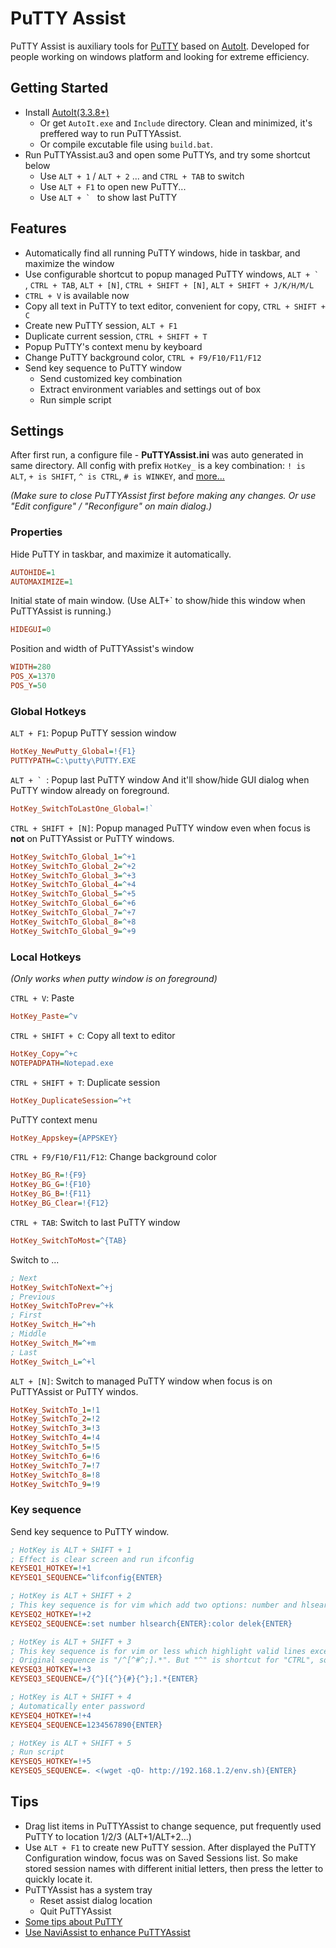 PuTTY Assist
============

PuTTY Assist is auxiliary tools for [PuTTY](http://www.chiark.greenend.org.uk/~sgtatham/putty/)
based on [AutoIt](http://www.autoitscript.com/site/autoit/). Developed for people working on
windows platform and looking for extreme efficiency.

Getting Started
---------------

* Install [AutoIt(3.3.8+)](http://www.autoitscript.com/site/autoit/downloads/)
  * Or get `AutoIt.exe` and `Include` directory. Clean and minimized, it's preffered way to
run PuTTYAssist.
  * Or compile excutable file using `build.bat`.
* Run PuTTYAssist.au3 and open some PuTTYs, and try some shortcut below
  * Use `ALT + 1` / `ALT + 2` ... and `CTRL + TAB` to switch
  * Use `ALT + F1` to open new PuTTY...
  * Use ```ALT + ` ``` to show last PuTTY

Features
--------

* Automatically find all running PuTTY windows, hide in taskbar, and maximize the window
* Use configurable shortcut to popup managed PuTTY windows, ```ALT + ` ```, `CTRL + TAB`, 
`ALT + [N]`, `CTRL + SHIFT + [N]`, `ALT + SHIFT + J/K/H/M/L`
* `CTRL + V` is available now
* Copy all text in PuTTY to text editor, convenient for copy, `CTRL + SHIFT + C`
* Create new PuTTY session, `ALT + F1`
* Duplicate current session, `CTRL + SHIFT + T`
* Popup PuTTY's context menu by keyboard
* Change PuTTY background color, `CTRL + F9/F10/F11/F12`
* Send key sequence to PuTTY window
  * Send customized key combination
  * Extract environment variables and settings out of box
  * Run simple script

Settings
--------

After first run, a configure file - **PuTTYAssist.ini** was auto generated in same directory.
All config with prefix `HotKey_` is a key combination: `! is ALT`, `+ is SHIFT`, `^ is CTRL`,
`# is WINKEY`, and [more...](http://www.autoitscript.com/autoit3/docs/functions/Send.htm)

*(Make sure to close PuTTYAssist first before making any changes. Or use "Edit configure" /
"Reconfigure" on main dialog.)*

### Properties

Hide PuTTY in taskbar, and maximize it automatically.

```ini
AUTOHIDE=1
AUTOMAXIMIZE=1
```

Initial state of main window. (Use ALT+` to show/hide this window when PuTTYAssist is running.)

```ini
HIDEGUI=0
```

Position and width of PuTTYAssist's window

```ini
WIDTH=280
POS_X=1370
POS_Y=50
```

### Global Hotkeys

`ALT + F1`: Popup PuTTY session window

```ini
HotKey_NewPutty_Global=!{F1}
PUTTYPATH=C:\putty\PUTTY.EXE
```

```ALT + ` ```: Popup last PuTTY window
And it'll show/hide GUI dialog when PuTTY window already on foreground.

```ini
HotKey_SwitchToLastOne_Global=!`
```

`CTRL + SHIFT + [N]`: Popup managed PuTTY window even when focus is **not** on PuTTYAssist
or PuTTY windows.

```ini
HotKey_SwitchTo_Global_1=^+1
HotKey_SwitchTo_Global_2=^+2
HotKey_SwitchTo_Global_3=^+3
HotKey_SwitchTo_Global_4=^+4
HotKey_SwitchTo_Global_5=^+5
HotKey_SwitchTo_Global_6=^+6
HotKey_SwitchTo_Global_7=^+7
HotKey_SwitchTo_Global_8=^+8
HotKey_SwitchTo_Global_9=^+9
```

### Local Hotkeys

*(Only works when putty window is on foreground)*

`CTRL + V`: Paste

```ini
HotKey_Paste=^v
```

`CTRL + SHIFT + C`: Copy all text to editor

```ini
HotKey_Copy=^+c
NOTEPADPATH=Notepad.exe
```

`CTRL + SHIFT + T`: Duplicate session

```ini
HotKey_DuplicateSession=^+t
```

PuTTY context menu

```ini
HotKey_Appskey={APPSKEY}
```

`CTRL + F9/F10/F11/F12`: Change background color

```ini
HotKey_BG_R=!{F9}
HotKey_BG_G=!{F10}
HotKey_BG_B=!{F11}
HotKey_BG_Clear=!{F12}
```

`CTRL + TAB`: Switch to last PuTTY window

```ini
HotKey_SwitchToMost=^{TAB}
```

Switch to ...

```ini
; Next
HotKey_SwitchToNext=^+j
; Previous
HotKey_SwitchToPrev=^+k
; First
HotKey_Switch_H=^+h
; Middle
HotKey_Switch_M=^+m
; Last
HotKey_Switch_L=^+l
```

`ALT + [N]`: Switch to managed PuTTY window when focus is on PuTTYAssist or PuTTY windos.

```ini
HotKey_SwitchTo_1=!1
HotKey_SwitchTo_2=!2
HotKey_SwitchTo_3=!3
HotKey_SwitchTo_4=!4
HotKey_SwitchTo_5=!5
HotKey_SwitchTo_6=!6
HotKey_SwitchTo_7=!7
HotKey_SwitchTo_8=!8
HotKey_SwitchTo_9=!9
```

### Key sequence

Send key sequence to PuTTY window.

```ini
; HotKey is ALT + SHIFT + 1
; Effect is clear screen and run ifconfig
KEYSEQ1_HOTKEY=!+1
KEYSEQ1_SEQUENCE=^lifconfig{ENTER}

; HotKey is ALT + SHIFT + 2
; This key sequence is for vim which add two options: number and hlsearch and set color scheme.
KEYSEQ2_HOTKEY=!+2
KEYSEQ2_SEQUENCE=:set number hlsearch{ENTER}:color delek{ENTER}

; HotKey is ALT + SHIFT + 3
; This key sequence is for vim or less which highlight valid lines except comments.
; Original sequence is "/^[^#^;].*". But "^" is shortcut for "CTRL", so replaced with "{^}"
KEYSEQ3_HOTKEY=!+3
KEYSEQ3_SEQUENCE=/{^}[{^}{#}{^};].*{ENTER}

; HotKey is ALT + SHIFT + 4
; Automatically enter password
KEYSEQ4_HOTKEY=!+4
KEYSEQ4_SEQUENCE=1234567890{ENTER}

; HotKey is ALT + SHIFT + 5
; Run script
KEYSEQ5_HOTKEY=!+5
KEYSEQ5_SEQUENCE=. <(wget -qO- http://192.168.1.2/env.sh){ENTER}
```

Tips
----

* Drag list items in PuTTYAssist to change sequence, put frequently used PuTTY to
location 1/2/3 (ALT+1/ALT+2...)
* Use `ALT + F1` to create new PuTTY session. After displayed the PuTTY Configuration window, 
focus was on Saved Sessions list. So make stored session names with different initial letters, 
then press the letter to quickly locate it.
* PuTTYAssist has a system tray
  * Reset assist dialog location
  * Quit PuTTYAssist
* [Some tips about PuTTY](https://github.com/zackz/PuTTYAssist/wiki/PuTTY-Tips)
* [Use NaviAssist to enhance PuTTYAssist](https://github.com/zackz/NaviAssist/wiki/Use-NaviAssist-to-enhance-PuTTYAssist)
